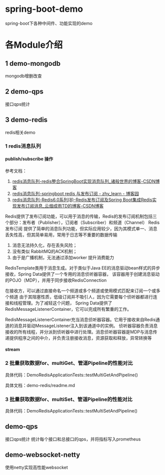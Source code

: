# spring-boot-demo
spring-boot下各种中间件、功能实现的demo

# 各Module介绍
## 1 demo-mongodb
mongodb增删改查

## 2 demo-qps
接口qps统计

## 3 demo-redis
redis相关demo
### 1 redis消息队列
#### publish/subscribe 操作
参考文档：
1. [redis消息队列-redis整合SpringBoot实现消息队列_诸般世界的博客-CSDN博客](https://blog.csdn.net/zxylwj/article/details/94648433)
2. [redis消息队列-springboot redis 与发布订阅 - zhy_learn - 博客园](https://www.cnblogs.com/2020-zhy-jzoj/p/13165523.html)
3. [redis消息队列-Redis6.0系列(8)-Redis发布订阅及Spring Boot集成Redis实现发布订阅消息_云烟成雨TD的博客-CSDN博客](https://blog.csdn.net/qq_43437874/article/details/116701245)

Redis提供了发布订阅功能，可以用于消息的传输，Redis的发布订阅机制包括三个部分：发布者（Publisher），订阅者（Subscriber）和频道（Channel）
Redis发布订阅 提供了简单的消息队列功能，但实际应用较少，因为其模式单一、消息丢失性高，但其简单易用，常用于日志等不重要的数据传输
1. 消息无法持久化，存在丢失风险；
2. 没有类似 RabbitMQ的ACK机制；
3. 由于是广播机制，无法通过添加worker 提升消费能力

RedisTemplate类用于消息生成。对于类似于Java EE的消息驱动bean样式的异步接收，Spring Data提供了一个专用的消息侦听器容器，
该容器用于创建消息驱动的POJO（MDP），并用于同步接收RedisConnection

在接收方，可以通过直接命名一个频道或多个频道或使用模式匹配来订阅一个或多个频道
由于其阻塞性质，低级订阅并不吸引人，因为它需要每个侦听器都进行连接和线程管理。为了减轻这个问题，
Spring Data提供了RedisMessageListenerContainer，它可以完成所有繁重的工作。

RedisMessageListenerContainer充当消息侦听器容器。它用于接收来自Redis通道的消息并驱动MessageListener注入到该通道中的实例。
侦听器容器负责消息接收的所有线程，并分派到侦听器中进行处理。消息侦听器容器是MDP与消息传递提供程序之间的中介，并负责注册接收消息，资源获取和释放，异常转换等

#### stream

### 2 批量获取数据for、multiGet、管道Pipeline的性能对比
具体代码：DemoRedisApplicationTests::testMultiGetAndPipeline()

具体文档：demo-redis/readme.md

### 3 批量获取数据for、multiSet、管道Pipeline的性能对比
具体代码：DemoRedisApplicationTests::testMultiSetAndPipeline()
## demo-qps
接口qps统计
统计每个接口和总接口的qps，并将指标写入prometheus

## demo-websocket-netty
使用netty实现高性能websocket